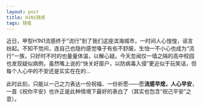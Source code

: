 ```yaml
---
layout: post
title: H1N1随感
tags: 随笔
---
```


近日，甲型H1N1流感终于“流行”到了我们这座滨海城市，一时间人心惶惶，谣言纷起。不知不觉间，连自己也隐约感觉嗓子有些不舒服，生怕一不小心也成为“流行”一族，只好时不时的也量量体温，以解心疑。今天忽闻仅一墙之隔的高中校园也发现疑似病例，虽然嘴上说的“快关好窗户，以防病毒入侵”更近似于玩笑话，但每个人心中的不安还是实实在在的...

此时此刻，只能以一己之力表达一份祝福、一份祈愿——愿**流感早熄，人心早安**，一首《祝你平安》也许正是此种情境下最好的表白了（其实也包含“祝己平安”之意）。